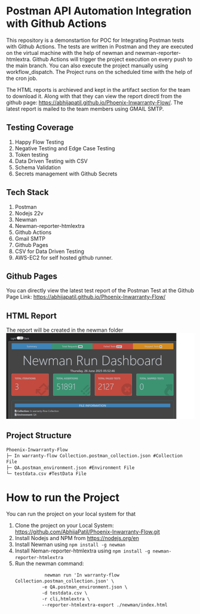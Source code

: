 # Postman API Automation Integration with Github Actions #

This repository is a demonstartion for POC for Integrating Postman tests with Github Actions. The tests are written in Postman and they are executed on the virtual machine with the help of newman and newman-reporter-htmlextra.
Github Actions will trigger the project execution on every push to the main branch. You can also execute the project manually using workflow_dispatch. The Project runs on the scheduled time with the help of the cron job.

The HTML reports is archieved and kept in the artifact section for the team to download it. Along with that they can view the report directl from the github page: https://abhijapatil.github.io/Phoenix-Inwarranty-Flow/.
The latest report is mailed to the team members using GMAIL SMTP.

## Testing Coverage ##
1. Happy Flow Testing
2. Negative Testing and Edge Case Testing
3. Token testing
4. Data Driven Testing with CSV
5. Schema Validation
6. Secrets management with Github Secrets 

## Tech Stack ##
1. Postman
2. Nodejs 22v
3. Newman
4. Newman-reporter-htmlextra
5. Github Actions
6. Gmail SMTP
7. Github Pages
8. CSV for Data Driven Testing
9. AWS-EC2 for self hosted github runner.

## Github Pages ##
You can directly view the latest test report of the Postman Test at the Github Page Link: https://abhijapatil.github.io/Phoenix-Inwarranty-Flow/

## HTML Report ##
The report will be created in the newman folder
![Postman Report](https://github.com/AbhijaPatil/Phoenix-Inwarranty-Flow/blob/static-content/Newman_Report.png)

## Project Structure ##
```
Phoenix-Inwarranty-Flow
├─ In warranty-flow Collection.postman_collection.json #Collection File
├─ QA.postman_environment.json #Environment File
└─ testdata.csv #TestData File

```

# How to run the Project #
You can run the project on your local system for that 
1. Clone the project on your Local System: https://github.com/AbhijaPatil/Phoenix-Inwarranty-Flow.git
2. Install Nodejs and NPM from https://nodejs.org/en
3. Install Newman using ``` npm install -g newman ```
4. Install Neman-reporter-htmlextra using ``` npm install -g newman-reporter-htmlextra ```
5. Run the newman command:
   ```
              newman run 'In warranty-flow Collection.postman_collection.json' \ 
             -e QA.postman_environment.json \
             -d testdata.csv \
             -r cli,htmlextra \
             --reporter-htmlextra-export ./newman/index.html
   ```









    
